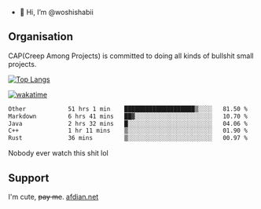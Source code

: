 - 👋 Hi, I’m @woshishabii

## Organisation

CAP(Creep Among Projects) is committed to doing all kinds of bullshit small projects.

[![Top Langs](https://github-readme-stats.vercel.app/api/top-langs/?username=woshishabii&layout=compact)](https://github.com/anuraghazra/github-readme-stats)

[![wakatime](https://wakatime.com/badge/user/34d02784-acc1-4a16-82d7-33fdb53c4ed6.svg)](https://wakatime.com/@34d02784-acc1-4a16-82d7-33fdb53c4ed6)


<!--START_SECTION:waka-->

```txt
Other            51 hrs 1 min    ████████████████████▒░░░░   81.50 %
Markdown         6 hrs 41 mins   ██▓░░░░░░░░░░░░░░░░░░░░░░   10.70 %
Java             2 hrs 32 mins   █░░░░░░░░░░░░░░░░░░░░░░░░   04.06 %
C++              1 hr 11 mins    ▒░░░░░░░░░░░░░░░░░░░░░░░░   01.90 %
Rust             36 mins         ▒░░░░░░░░░░░░░░░░░░░░░░░░   00.97 %
```

<!--END_SECTION:waka-->

Nobody ever watch this shit lol

## Support
I'm cute, ~~pay me~~.
[afdian.net](https://afdian.com/a/woshishabi)

<!---
woshishabii/woshishabii is a ✨ special ✨ repository because its `README.md` (this file) appears on your GitHub profile.
You can click the Preview link to take a look at your changes.
--->
